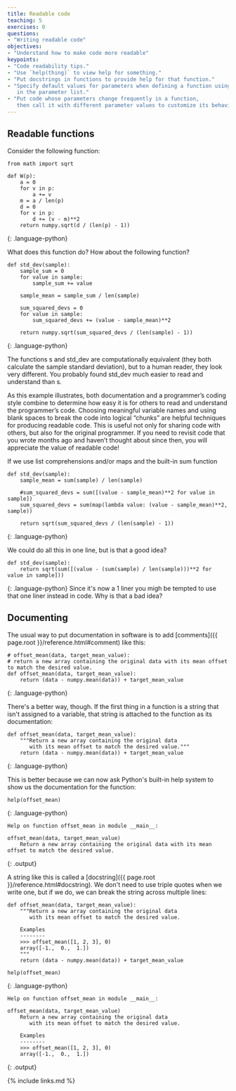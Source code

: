 ```yaml
---
title: Readable code
teaching: 5
exercises: 0
questions:
- "Writing readable code"
objectives:
- "Understand how to make code more readable"
keypoints:
- "Code readability tips."
- "Use `help(thing)` to view help for something."
- "Put docstrings in functions to provide help for that function."
- "Specify default values for parameters when defining a function using `name=value`
   in the parameter list."
- "Put code whose parameters change frequently in a function,
   then call it with different parameter values to customize its behavior."
---
```

## Readable functions

Consider the following function:

~~~
from math import sqrt

def W(p):
    a = 0
    for v in p:
        a += v
    m = a / len(p)
    d = 0
    for v in p:
        d += (v - m)**2
    return numpy.sqrt(d / (len(p) - 1))
~~~
{: .language-python}

What does this function do? How about the following function?

~~~
def std_dev(sample):
    sample_sum = 0
    for value in sample:
        sample_sum += value

    sample_mean = sample_sum / len(sample)

    sum_squared_devs = 0
    for value in sample:
        sum_squared_devs += (value - sample_mean)**2

    return numpy.sqrt(sum_squared_devs / (len(sample) - 1))
~~~
{: .language-python}

The functions s and std_dev are computationally equivalent (they both calculate the sample standard deviation), but to a human reader, they look very different. You probably found std_dev much easier to read and understand than s.

As this example illustrates, both documentation and a programmer’s coding style combine to determine how easy it is for others to read and understand the programmer’s code. Choosing meaningful variable names and using blank spaces to break the code into logical “chunks” are helpful techniques for producing readable code. This is useful not only for sharing code with others, but also for the original programmer. If you need to revisit code that you wrote months ago and haven’t thought about since then, you will appreciate the value of readable code!

If we use list comprehensions and/or maps and the built-in sum function
~~~
def std_dev(sample):
    sample_mean = sum(sample) / len(sample)

    #sum_squared_devs = sum([(value - sample_mean)**2 for value in sample])
    sum_squared_devs = sum(map(lambda value: (value - sample_mean)**2, sample))

    return sqrt(sum_squared_devs / (len(sample) - 1))
~~~
{: .language-python}

We could do all this in one line, but is that a good idea?

~~~
def std_dev(sample):
    return sqrt(sum([(value - (sum(sample) / len(sample)))**2 for value in sample]))
~~~
{: .language-python}
Since it's now a 1 liner you migh be tempted to use that one liner instead in code. Why is that a bad idea?


## Documenting

The usual way to put documentation in software is
to add [comments]({{ page.root }}/reference.html#comment) like this:

~~~
# offset_mean(data, target_mean_value):
# return a new array containing the original data with its mean offset to match the desired value.
def offset_mean(data, target_mean_value):
    return (data - numpy.mean(data)) + target_mean_value
~~~
{: .language-python}

There's a better way, though.
If the first thing in a function is a string that isn't assigned to a variable,
that string is attached to the function as its documentation:

~~~
def offset_mean(data, target_mean_value):
    """Return a new array containing the original data
       with its mean offset to match the desired value."""
    return (data - numpy.mean(data)) + target_mean_value
~~~
{: .language-python}

This is better because we can now ask Python's built-in help system to show us
the documentation for the function:

~~~
help(offset_mean)
~~~
{: .language-python}

~~~
Help on function offset_mean in module __main__:

offset_mean(data, target_mean_value)
    Return a new array containing the original data with its mean offset to match the desired value.
~~~
{: .output}

A string like this is called a [docstring]({{ page.root }}/reference.html#docstring).
We don't need to use triple quotes when we write one,
but if we do,
we can break the string across multiple lines:

~~~
def offset_mean(data, target_mean_value):
    """Return a new array containing the original data
       with its mean offset to match the desired value.

    Examples
    --------
    >>> offset_mean([1, 2, 3], 0)
    array([-1.,  0.,  1.])
    """
    return (data - numpy.mean(data)) + target_mean_value

help(offset_mean)
~~~
{: .language-python}

~~~
Help on function offset_mean in module __main__:

offset_mean(data, target_mean_value)
    Return a new array containing the original data
       with its mean offset to match the desired value.

    Examples
    --------
    >>> offset_mean([1, 2, 3], 0)
    array([-1.,  0.,  1.])
~~~
{: .output}


{% include links.md %}
